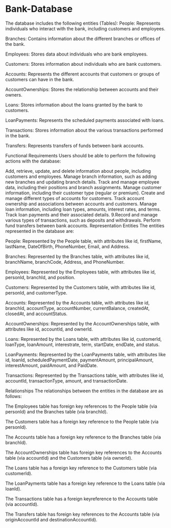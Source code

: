 # Bank-Database
The database includes the following entities (Tables):
People: Represents individuals who interact with the bank, including customers and employees.

Branches: Contains information about the different branches or offices of the bank.

Employees: Stores data about individuals who are bank employees.

Customers: Stores information about individuals who are bank customers.

Accounts: Represents the different accounts that customers or groups of customers can have in the bank.

AccountOwnerships: Stores the relationship between accounts and their owners.

Loans: Stores information about the loans granted by the bank to customers.

LoanPayments: Represents the scheduled payments associated with loans.

Transactions: Stores information about the various transactions performed in the bank.

Transfers: Represents transfers of funds between bank accounts.

Functional Requirements
Users should be able to perform the following actions with the database:

Add, retrieve, update, and delete information about people, including customers and employees.
Manage branch information, such as adding new branches and updating branch details.
Track and manage employee data, including their positions and branch assignments.
Manage customer information, including their customer type (regular or premium).
Create and manage different types of accounts for customers.
Track account ownership and associations between accounts and customers.
Manage loan information, including loan types, amounts, interest rates, and terms.
Track loan payments and their associated details. 9.Record and manage various types of transactions, such as deposits and withdrawals.
Perform fund transfers between bank accounts.
Representation
Entities
The entities represented in the database are:

People: Represented by the People table, with attributes like id, firstName, lastName, DateOfBirth, PhoneNumber, Email, and Address.

Branches: Represented by the Branches table, with attributes like id, branchName, branchCode, Address, and PhoneNumber.

Employees: Represented by the Employees table, with attributes like id, personId, branchId, and position.

Customers: Represented by the Customers table, with attributes like id, personId, and customerType.

Accounts: Represented by the Accounts table, with attributes like id, branchId, accountType, accountNumber, currentBalance, createdAt, closedAt, and accountStatus.

AccountOwnerships: Represented by the AccountOwnerships table, with attributes like id, accountId, and ownerId.

Loans: Represented by the Loans table, with attributes like id, customerId, loanType, loanAmount, interestrate, term, startDate, endDate, and status.

LoanPayments: Represented by the LoanPayments table, with attributes like id, loanId, scheduledPaymentDate, paymentAmount, principalAmount, interestAmount, paidAmount, and PaidDate.

Transactions: Represented by the Transactions table, with attributes like id, accountId, transactionType, amount, and transactionDate.

Relationships
The relationships between the entities in the database are as follows:

The Employees table has foreign key references to the People table (via personId) and the Branches table (via branchId).

The Customers table has a foreign key reference to the People table (via personId).

The Accounts table has a foreign key reference to the Branches table (via branchId).

The AccountOwnerships table has foreign key references to the Accounts table (via accountId) and the Customers table (via ownerId).

The Loans table has a foreign key reference to the Customers table (via customerId).

The LoanPayments table has a foreign key reference to the Loans table (via loanId).

The Transactions table has a foreign keyreference to the Accounts table (via accountId).

The Transfers table has foreign key references to the Accounts table (via originAccountId and destinationAccountId).

